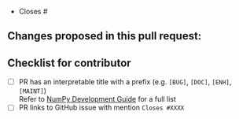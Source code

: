<!--- Until this PR is ready for review, you can include [WIP] in the title, or create a draft PR. -->


<!---
Below is a suggested pull request template. Feel free to add more details you feel are relevant/necessary.

-->

<!--
Please indicate after the # which issue you're closing with this PR, if applicable.
If the PR closes multiple issues, include "Closes" before each one is listed.
You can also link to other issues if necessary, e.g. "See also #1234".

https://help.github.com/articles/closing-issues-using-keywords
-->
- Closes #

<!--
Please give a brief overview of what has changed or been added in the PR.
This can include anything specific the maintainers should be looking for when they review the PR.
-->
Changes proposed in this pull request:
-

## Checklist for contributor

- [ ] PR has an interpretable title with a prefix (e.g. `[BUG]`, `[DOC]`, `[ENH]`, `[MAINT]`)\
Refer to [NumPy Development Guide](https://numpy.org/doc/stable/dev/development_workflow.html#writing-the-commit-message) for a full list
- [ ] PR links to GitHub issue with mention `Closes #XXXX`

